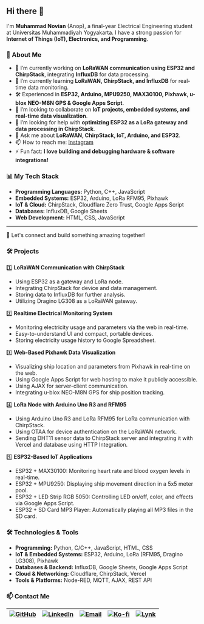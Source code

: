 ## Hi there 👋

I'm **Muhammad Novian** (Anop), a final-year Electrical Engineering student at Universitas Muhammadiyah Yogyakarta. I have a strong passion for **Internet of Things (IoT), Electronics, and Programming**.

### 🚀 About Me
- 🔭 I’m currently working on **LoRaWAN communication using ESP32 and ChirpStack**, integrating **InfluxDB** for data processing.
- 🌱 I’m currently learning **LoRaWAN, ChirpStack, and InfluxDB** for real-time data monitoring.
- 🛠️ Experienced in **ESP32, Arduino, MPU9250, MAX30100, Pixhawk, u-blox NEO-M8N GPS & Google Apps Script**.
- 👯 I’m looking to collaborate on **IoT projects, embedded systems, and real-time data visualization**.
- 🤔 I’m looking for help with **optimizing ESP32 as a LoRa gateway and data processing in ChirpStack**.
- 💬 Ask me about **LoRaWAN, ChirpStack, IoT, Arduino, and ESP32**.
- 📫 How to reach me: [Instagram](https://www.instagram.com/mhmdnvn18/)
- ⚡ Fun fact: **I love building and debugging hardware & software integrations!**

### 📊 My Tech Stack
- **Programming Languages:** Python, C++, JavaScript
- **Embedded Systems:** ESP32, Arduino, LoRa RFM95, Pixhawk
- **IoT & Cloud:** ChirpStack, Cloudflare Zero Trust, Google Apps Script
- **Databases:** InfluxDB, Google Sheets
- **Web Development:** HTML, CSS, JavaScript

---

🚀 Let's connect and build something amazing together!

### 🛠️ Projects

1️⃣ **LoRaWAN Communication with ChirpStack**  
   - Using ESP32 as a gateway and LoRa node.
   - Integrating ChirpStack for device and data management.
   - Storing data to InfluxDB for further analysis.
   - Utilizing Dragino LG308 as a LoRaWAN gateway.

2️⃣ **Realtime Electrical Monitoring System**  
   - Monitoring electricity usage and parameters via the web in real-time.
   - Easy-to-understand UI and compact, portable devices.
   - Storing electricity usage history to Google Spreadsheet.

3️⃣ **Web-Based Pixhawk Data Visualization**  
   - Visualizing ship location and parameters from Pixhawk in real-time on the web.
   - Using Google Apps Script for web hosting to make it publicly accessible.
   - Using AJAX for server-client communication.
   - Integrating u-blox NEO-M8N GPS for ship position tracking.

4️⃣ **LoRa Node with Arduino Uno R3 and RFM95**  
   - Using Arduino Uno R3 and LoRa RFM95 for LoRa communication with ChirpStack.
   - Using OTAA for device authentication on the LoRaWAN network.
   - Sending DHT11 sensor data to ChirpStack server and integrating it with Vercel and database using HTTP Integration.

5️⃣ **ESP32-Based IoT Applications**  
   - ESP32 + MAX30100: Monitoring heart rate and blood oxygen levels in real-time.
   - ESP32 + MPU9250: Displaying ship movement direction in a 5x5 meter pool.
   - ESP32 + LED Strip RGB 5050: Controlling LED on/off, color, and effects via Google Apps Script.
   - ESP32 + SD Card MP3 Player: Automatically playing all MP3 files in the SD card.

### 🛠️ Technologies & Tools

- **Programming:** Python, C/C++, JavaScript, HTML, CSS
- **IoT & Embedded Systems:** ESP32, Arduino, LoRa (RFM95, Dragino LG308), Pixhawk
- **Databases & Backend:** InfluxDB, Google Sheets, Google Apps Script
- **Cloud & Networking:** Cloudflare, ChirpStack, Vercel
- **Tools & Platforms:** Node-RED, MQTT, AJAX, REST API

### 📫 Contact Me

| [![GitHub](https://img.shields.io/badge/GitHub-181717?style=for-the-badge&logo=github&logoColor=white)](https://github.com/mhmdnvn18) | [![LinkedIn](https://img.shields.io/badge/LinkedIn-0A66C2?style=for-the-badge&logo=linkedin&logoColor=white)](https://www.linkedin.com/in/muhammadnovian) | [![Email](https://img.shields.io/badge/Email-EA4335?style=for-the-badge&logo=gmail&logoColor=white)](mailto:novian@example.com) | [![Ko-fi](https://ko-fi.com/img/githubbutton_sm.svg)](https://ko-fi.com/mhmdnvn18) | [![Lynk](https://img.shields.io/badge/Lynk-000000?style=for-the-badge&logo=lynk&logoColor=white)](https://lynk.id/mhmdnvn18) |
|---|---|---|---|---|
